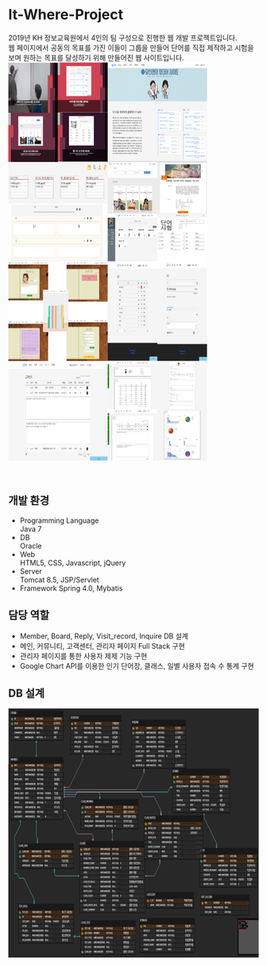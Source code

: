 # It-Where-Project
2019년 KH 정보교육원에서 4인의 팀 구성으로 진행한 웹 개발 프로젝트입니다.<br> 
웹 페이지에서 공동의 목표를 가진 이들이 그룹을 만들어 단어를 직접 제작하고 시험을 보며 원하는 목표를 달성하기 위해 만들어진 웹 사이트입니다.
<br/>
<img align="left" width="200" height="200" src="images/initial.PNG"> 
<img align="left" width="200" height="200" src="images/main.PNG">
<img align="left" width="200" height="200" src="images/voca.png">
<img align="left" width="200" height="200" src="images/study.png">
<img align="left" width="200" height="200" src="images/mypage.png">
<img align="left" width="200" height="200" src="images/board.png">
<img align="left" width="200" height="200" src="images/inquire.PNG">
<img align="" width="200" height="200" src="images/admin.png">




<br/>


## 개발 환경
* Programming Language    
Java 7
* DB  
Oracle
* Web  
HTML5, CSS, Javascript, jQuery
* Server  
Tomcat 8.5, JSP/Servlet
* Framework
Spring 4.0, Mybatis

## 담당 역할
* Member, Board, Reply, Visit_record, Inquire DB 설계
* 메인, 커뮤니티, 고객센터, 관리자 페이지 Full Stack 구현
* 관리자 페이지를 통한 사용자 제제 기능 구현
* Google Chart API를 이용한 인기 단어장, 클래스, 일별 사용자 접속 수 통계 구현

## DB 설계
<div>
  <img width="100%" height="500" src="images/DB.PNG">  
</div>



